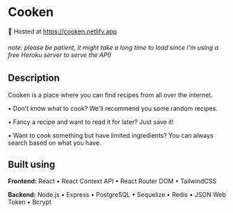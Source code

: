 # Cooken 

🚀 Hosted at https://cooken.netlify.app

###### note: please be patient, it might take a long time to load since I'm using a free Heroku server to serve the API)

## Description

Cooken is a place where you can find recipes from all over the internet.

• Don't know what to cook? We'll recommend you some random recipes.

• Fancy a recipe and want to read it for later? Just save it!

• Want to cook something but have limited ingredients? You can always search based on what you have.

## Built using

**Frontend:** React • React Context API • React Router DOM • TailwindCSS

**Backend:** Node.js • Express • PostgreSQL • Sequelize • Redis • JSON Web Token • Bcrypt

